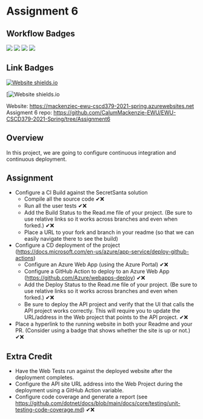﻿# Assignment 6

## Workflow Badges
![](../../workflows/WebBuildAndTest/badge.svg)
![](../../workflows/ApiBuildAndTest/badge.svg)
![](../../workflows/AzureBuildAndDeployWeb/badge.svg)
![](../../workflows/AzureBuildAndDeployApi/badge.svg)

## Link Badges
[![Website shields.io](https://img.shields.io/website-up-down-green-red/http/shields.io.svg)](https://mackenziec-ewu-cscd379-2021-spring.azurewebsites.net/)

[![Website shields.io](https://img.shields.io/endpoint?url=https://github.com/CalumMackenzie-EWU/EWU-CSCD379-2021-Spring/tree/Assignment6&style?style=plastic&logo=appveyor)

Website: https://mackenziec-ewu-cscd379-2021-spring.azurewebsites.net
Assigment 6 repo: https://github.com/CalumMackenzie-EWU/EWU-CSCD379-2021-Spring/tree/Assignment6



## Overview

In this project, we are going to configure continuous integration and continuous deployment.

## Assignment

- Configure a CI Build against the SecretSanta solution
  - Compile all the source code ✔❌
  - Run all the user tests ✔❌
  - Add the Build Status to the Read.me file of your project.  (Be sure to use relative links so it works across branches and even when forked.) ✔❌
  - Place a URL to your fork and branch in your readme (so that we can easily navigate there to see the build)
- Configure a CD deployment of the project (https://docs.microsoft.com/en-us/azure/app-service/deploy-github-actions)
  - Configure an Azure Web App (using the Azure Portal) ✔❌
  - Configure a GitHub Action to deploy to an Azure Web App (https://github.com/Azure/webapps-deploy) ✔❌
  - Add the Deploy Status to the Read.me file of your project.  (Be sure to use relative links so it works across branches and even when forked.) ✔❌
  - Be sure to deploy the API project and verify that the UI that calls the API project works correctly. This will require you to update the URL/address in the Web project that points to the API project. ✔❌
- Place a hyperlink to the running website in both your Readme and your PR. (Consider using a badge that shows whether the site is up or not.) ✔❌

## Extra Credit

- Have the Web Tests run against the deployed website after the deployment completes.
- Configure the API site URL address into the Web Project during the deployment using a GitHub Action variable.
- Configure code coverage and generate a report (see https://github.com/dotnet/docs/blob/main/docs/core/testing/unit-testing-code-coverage.md) ✔❌



